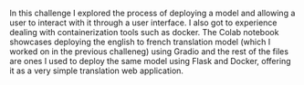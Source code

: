 In this challenge I explored the process of deploying a model and allowing a user to interact with it through a user interface. I also got to experience dealing with containerization tools such as docker. The Colab notebook showcases deploying the english to french translation model (which I worked on in the previous challeneg) using Gradio and the rest of the files are ones I used to deploy the same model using Flask and Docker, offering it as a very simple translation web application.
